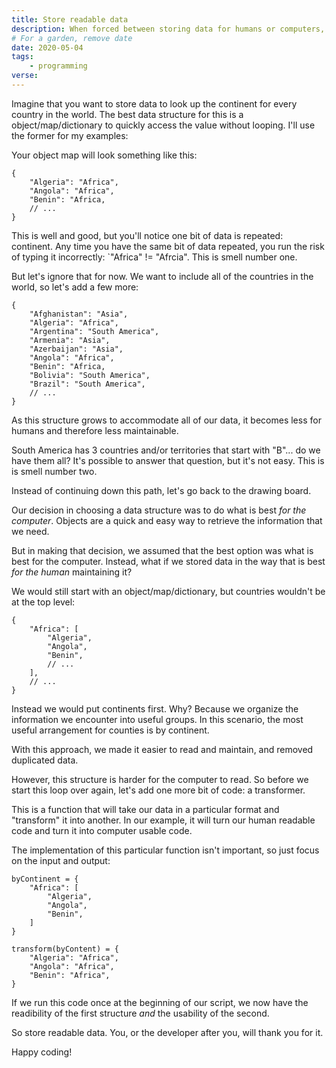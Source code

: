 ```yaml
---
title: Store readable data
description: When forced between storing data for humans or computers, choose the former.
# For a garden, remove date
date: 2020-05-04
tags:
    - programming
verse:
---
```


Imagine that you want to store data to look up the continent for every country in the world. The best data structure for this is a object/map/dictionary to quickly access the value without looping. I'll use the former for my examples:

Your object map will look something like this:

```
{
    "Algeria": "Africa",
    "Angola": "Africa",
    "Benin": "Africa,
    // ...
}
```

This is well and good, but you'll notice one bit of data is repeated: continent. Any time you have the same bit of data repeated, you run the risk of typing it incorrectly: `"Africa" != "Afrcia". This is smell number one.

But let's ignore that for now. We want to include all of the countries in the world, so let's add a few more:

```
{
    "Afghanistan": "Asia",
    "Algeria": "Africa",
    "Argentina": "South America",
    "Armenia": "Asia",
    "Azerbaijan": "Asia",
    "Angola": "Africa",
    "Benin": "Africa,
    "Bolivia": "South America",
    "Brazil": "South America",
    // ...
}
```

As this structure grows to accommodate all of our data, it becomes less for humans and therefore less maintainable.

South America has 3 countries and/or territories that start with "B"... do we have them all? It's possible to answer that question, but it's not easy. This is is smell number two.

Instead of continuing down this path, let's go back to the drawing board.

Our decision in choosing a data structure was to do what is best _for the computer_. Objects are a quick and easy way to retrieve the information that we need.

But in making that decision, we assumed that the best option was what is best for the computer. Instead, what if we stored data in the way that is best _for the human_ maintaining it?

We would still start with an object/map/dictionary, but countries wouldn't be at the top level:

```
{
    "Africa": [
        "Algeria",
        "Angola",
        "Benin",
        // ...
    ],
    // ...
}
```

Instead we would put continents first. Why? Because we organize the information we encounter into useful groups. In this scenario, the most useful arrangement for counties is by continent.

With this approach, we made it easier to read and maintain, and removed duplicated data.

However, this structure is harder for the computer to read. So before we start this loop over again, let's add one more bit of code: a transformer.

This is a function that will take our data in a particular format and "transform" it into another. In our example, it will turn our human readable code and turn it into computer usable code.

The implementation of this particular function isn't important, so just focus on the input and output:

```
byContinent = {
    "Africa": [
        "Algeria",
        "Angola",
        "Benin",
    ]
}

transform(byContent) = {
    "Algeria": "Africa",
    "Angola": "Africa",
    "Benin": "Africa",
}
```

If we run this code once at the beginning of our script, we now have the readibility of the first structure _and_ the usability of the second.

So store readable data. You, or the developer after you, will thank you for it.

Happy coding!
